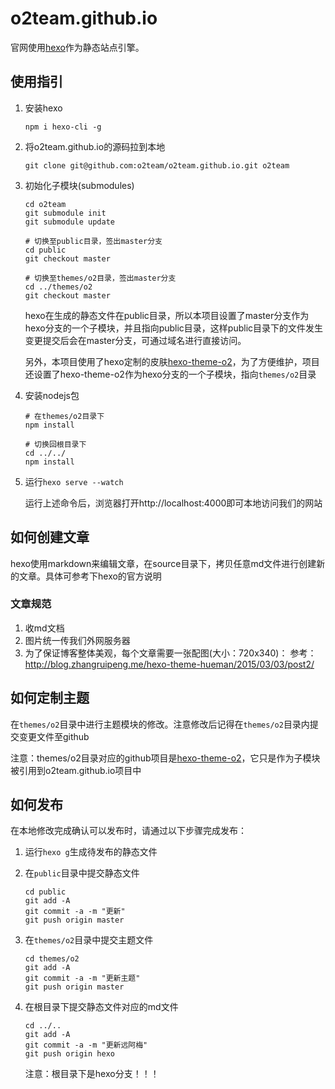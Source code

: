 # o2team.github.io

官网使用[hexo](https://hexo.io)作为静态站点引擎。

## 使用指引

1. 安装hexo

    ```
    npm i hexo-cli -g
    ```

2. 将o2team.github.io的源码拉到本地

    ```
    git clone git@github.com:o2team/o2team.github.io.git o2team
    ```

3. 初始化子模块(submodules)

    ```
    cd o2team
    git submodule init
    git submodule update
    
    # 切换至public目录，签出master分支
    cd public
    git checkout master
    
    # 切换至themes/o2目录，签出master分支
    cd ../themes/o2
    git checkout master
    ```

    hexo在生成的静态文件在public目录，所以本项目设置了master分支作为hexo分支的一个子模块，并且指向public目录，这样public目录下的文件发生变更提交后会在master分支，可通过域名进行直接访问。
    
    另外，本项目使用了hexo定制的皮肤[hexo-theme-o2](https://github.com/o2team/hexo-theme-o2)，为了方便维护，项目还设置了hexo-theme-o2作为hexo分支的一个子模块，指向`themes/o2`目录

4. 安装nodejs包

    ```
    # 在themes/o2目录下
    npm install
    
    # 切换回根目录下
    cd ../../
    npm install
    ```

5. 运行`hexo serve --watch`

    运行上述命令后，浏览器打开http://localhost:4000即可本地访问我们的网站
    
## 如何创建文章

hexo使用markdown来编辑文章，在source目录下，拷贝任意md文件进行创建新的文章。具体可参考下hexo的官方说明

### 文章规范

1. 收md文档
2. 图片统一传我们外网服务器
3. 为了保证博客整体美观，每个文章需要一张配图(大小：720x340)：
    参考：http://blog.zhangruipeng.me/hexo-theme-hueman/2015/03/03/post2/
    
## 如何定制主题

在`themes/o2`目录中进行主题模块的修改。注意修改后记得在`themes/o2`目录内提交变更文件至github

注意：themes/o2目录对应的github项目是[hexo-theme-o2](https://github.com/o2team/hexo-theme-o2)，它只是作为子模块被引用到o2team.github.io项目中
    
## 如何发布

在本地修改完成确认可以发布时，请通过以下步骤完成发布：

1. 运行`hexo g`生成待发布的静态文件
2. 在`public`目录中提交静态文件

    ```
    cd public
    git add -A
    git commit -a -m "更新"
    git push origin master
    ```
    
3. 在`themes/o2`目录中提交主题文件

    ```
    cd themes/o2
    git add -A
    git commit -a -m "更新主题"
    git push origin master
    ```
4. 在根目录下提交静态文件对应的md文件

    ```
    cd ../..
    git add -A
    git commit -a -m "更新远阿梅"
    git push origin hexo
    ```
    注意：根目录下是hexo分支！！！
